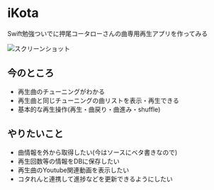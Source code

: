 iKota
=====

Swift勉強ついでに押尾コータローさんの曲専用再生アプリを作ってみる

![スクリーンショット](https://dl.dropboxusercontent.com/u/1215986/iKota_s.png)

## 今のところ
* 再生曲のチューニングがわかる
* 再生曲と同じチューニングの曲リストを表示・再生できる
* 基本的な再生操作(再生・曲戻り・曲進み・shuffle)

## やりたいこと
* 曲情報を外から取得したい(今はソースにベタ書きなので)
* 再生回数等の情報をDBに保存したい
* 再生曲のYoutube関連動画を表示したい
* コタれんと連携して進捗などを更新できるようにしたい

